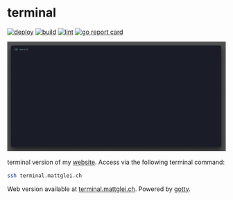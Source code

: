 # terminal

[![deploy](https://github.com/gleich/terminal/actions/workflows/deploy.yml/badge.svg)](https://github.com/gleich/terminal/actions/workflows/deploy.yml)
[![build](https://github.com/gleich/terminal/actions/workflows/build.yml/badge.svg)](https://github.com/gleich/terminal/actions/workflows/build.yml)
[![lint](https://github.com/gleich/terminal/actions/workflows/lint.yml/badge.svg)](https://github.com/gleich/terminal/actions/workflows/lint.yml)
[![go report card](https://goreportcard.com/badge/go.mattglei.ch/terminal)](https://goreportcard.com/report/go.mattglei.ch/terminal)

![demo gif](./demo.gif)

terminal version of my [website](https://mattglei.ch). Access via the following terminal command:

```bash
ssh terminal.mattglei.ch
```

Web version available at [terminal.mattglei.ch](https://terminal.mattglei.ch). Powered by [gotty](https://github.com/sorenisanerd/gotty/tree/master).
